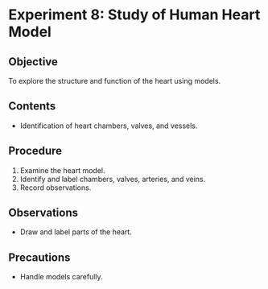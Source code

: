 # Experiment 8: Study of Human Heart Model

## Objective
To explore the structure and function of the heart using models.

## Contents
- Identification of heart chambers, valves, and vessels.

## Procedure
1. Examine the heart model.
2. Identify and label chambers, valves, arteries, and veins.
3. Record observations.

## Observations
- Draw and label parts of the heart.

## Precautions
- Handle models carefully.